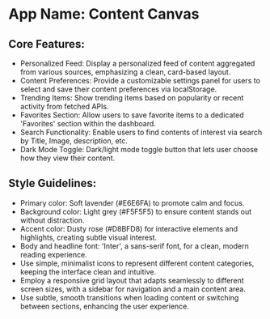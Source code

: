 # **App Name**: Content Canvas

## Core Features:

- Personalized Feed: Display a personalized feed of content aggregated from various sources, emphasizing a clean, card-based layout.
- Content Preferences: Provide a customizable settings panel for users to select and save their content preferences via localStorage.
- Trending Items: Show trending items based on popularity or recent activity from fetched APIs.
- Favorites Section: Allow users to save favorite items to a dedicated 'Favorites' section within the dashboard.
- Search Functionality: Enable users to find contents of interest via search by Title, Image, description, etc.
- Dark Mode Toggle: Dark/light mode toggle button that lets user choose how they view their content.

## Style Guidelines:

- Primary color: Soft lavender (#E6E6FA) to promote calm and focus.
- Background color: Light grey (#F5F5F5) to ensure content stands out without distraction.
- Accent color: Dusty rose (#D8BFD8) for interactive elements and highlights, creating subtle visual interest.
- Body and headline font: 'Inter', a sans-serif font, for a clean, modern reading experience.
- Use simple, minimalist icons to represent different content categories, keeping the interface clean and intuitive.
- Employ a responsive grid layout that adapts seamlessly to different screen sizes, with a sidebar for navigation and a main content area.
- Use subtle, smooth transitions when loading content or switching between sections, enhancing the user experience.